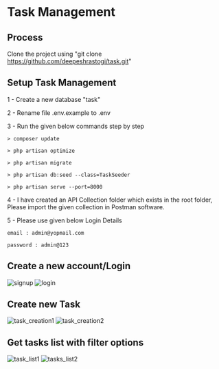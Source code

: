 # Task Management

## Process

Clone the project using "git clone https://github.com/deepeshrastogi/task.git"

## Setup Task Management

1 - Create a new database "task"

2 - Rename file .env.example to .env

3 - Run the given below commands step by step
    
    > composer update
    
    > php artisan optimize
    
    > php artisan migrate
    
    > php artisan db:seed --class=TaskSeeder
    
    > php artisan serve --port=8000

4 - I have created an API Collection folder which exists in the root folder, Please import the given collection in Postman software.

5 - Please use given below Login Details
    
    email : admin@yopmail.com
    
    password : admin@123


## Create a new account/Login
![signup](https://github.com/deepeshrastogi/task/assets/38438355/82184960-7f3b-48ad-9d27-a827a45dde1a)
![login](https://github.com/deepeshrastogi/task/assets/38438355/cadf704d-9ca9-419b-ad4b-6990857edb85)

## Create new Task
![task_creation1](https://github.com/deepeshrastogi/task/assets/38438355/0d878566-19d7-46ed-bb15-b0cc80f18d7b)
![task_creation2](https://github.com/deepeshrastogi/task/assets/38438355/42abfb8a-b3f6-4e39-8316-1637475c7a6c)

## Get tasks list with filter options
![task_list1](https://github.com/deepeshrastogi/task/assets/38438355/9877014f-812e-4814-8746-376fb09463f9)
![tasks_list2](https://github.com/deepeshrastogi/task/assets/38438355/3f9c1c67-07db-4700-93d9-4e0479d4a590)